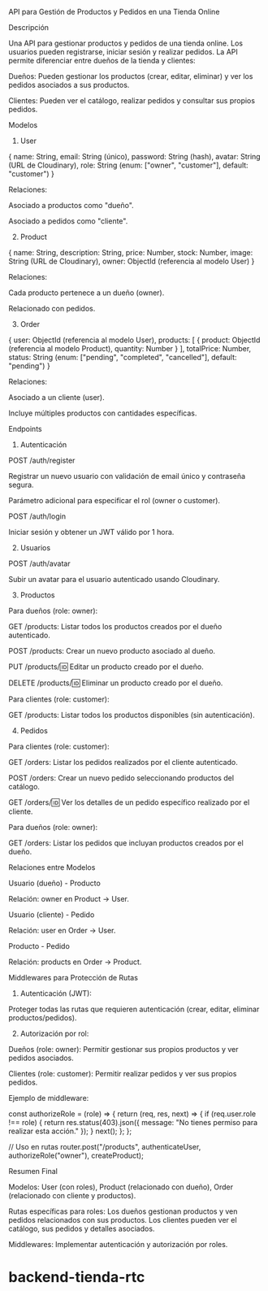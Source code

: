 API para Gestión de Productos y Pedidos en una Tienda Online

Descripción

Una API para gestionar productos y pedidos de una tienda online. Los usuarios pueden registrarse, iniciar sesión y realizar pedidos. La API permite diferenciar entre dueños de la tienda y clientes:

Dueños: Pueden gestionar los productos (crear, editar, eliminar) y ver los pedidos asociados a sus productos.

Clientes: Pueden ver el catálogo, realizar pedidos y consultar sus propios pedidos.

Modelos

1. User

{
  name: String,
  email: String (único),
  password: String (hash),
  avatar: String (URL de Cloudinary),
  role: String (enum: ["owner", "customer"], default: "customer")
}

Relaciones:

Asociado a productos como "dueño".

Asociado a pedidos como "cliente".

2. Product

{
  name: String,
  description: String,
  price: Number,
  stock: Number,
  image: String (URL de Cloudinary),
  owner: ObjectId (referencia al modelo User)
}

Relaciones:

Cada producto pertenece a un dueño (owner).

Relacionado con pedidos.

3. Order

{
  user: ObjectId (referencia al modelo User),
  products: [
    {
      product: ObjectId (referencia al modelo Product),
      quantity: Number
    }
  ],
  totalPrice: Number,
  status: String (enum: ["pending", "completed", "cancelled"], default: "pending")
}

Relaciones:

Asociado a un cliente (user).

Incluye múltiples productos con cantidades específicas.

Endpoints

1. Autenticación

POST /auth/register

Registrar un nuevo usuario con validación de email único y contraseña segura.

Parámetro adicional para especificar el rol (owner o customer).

POST /auth/login

Iniciar sesión y obtener un JWT válido por 1 hora.

2. Usuarios

POST /auth/avatar

Subir un avatar para el usuario autenticado usando Cloudinary.

3. Productos

Para dueños (role: owner):

GET /products: Listar todos los productos creados por el dueño autenticado.

POST /products: Crear un nuevo producto asociado al dueño.

PUT /products/:id: Editar un producto creado por el dueño.

DELETE /products/:id: Eliminar un producto creado por el dueño.

Para clientes (role: customer):

GET /products: Listar todos los productos disponibles (sin autenticación).

4. Pedidos

Para clientes (role: customer):

GET /orders: Listar los pedidos realizados por el cliente autenticado.

POST /orders: Crear un nuevo pedido seleccionando productos del catálogo.

GET /orders/:id: Ver los detalles de un pedido específico realizado por el cliente.

Para dueños (role: owner):

GET /orders: Listar los pedidos que incluyan productos creados por el dueño.

Relaciones entre Modelos

Usuario (dueño) - Producto

Relación: owner en Product -> User.

Usuario (cliente) - Pedido

Relación: user en Order -> User.

Producto - Pedido

Relación: products en Order -> Product.

Middlewares para Protección de Rutas

1. Autenticación (JWT):

Proteger todas las rutas que requieren autenticación (crear, editar, eliminar productos/pedidos).

2. Autorización por rol:

Dueños (role: owner): Permitir gestionar sus propios productos y ver pedidos asociados.

Clientes (role: customer): Permitir realizar pedidos y ver sus propios pedidos.

Ejemplo de middleware:

const authorizeRole = (role) => {
  return (req, res, next) => {
    if (req.user.role !== role) {
      return res.status(403).json({ message: "No tienes permiso para realizar esta acción." });
    }
    next();
  };
};

// Uso en rutas
router.post("/products", authenticateUser, authorizeRole("owner"), createProduct);

Resumen Final

Modelos: User (con roles), Product (relacionado con dueño), Order (relacionado con cliente y productos).

Rutas específicas para roles: Los dueños gestionan productos y ven pedidos relacionados con sus productos. Los clientes pueden ver el catálogo, sus pedidos y detalles asociados.

Middlewares: Implementar autenticación y autorización por roles.

# backend-tienda-rtc

